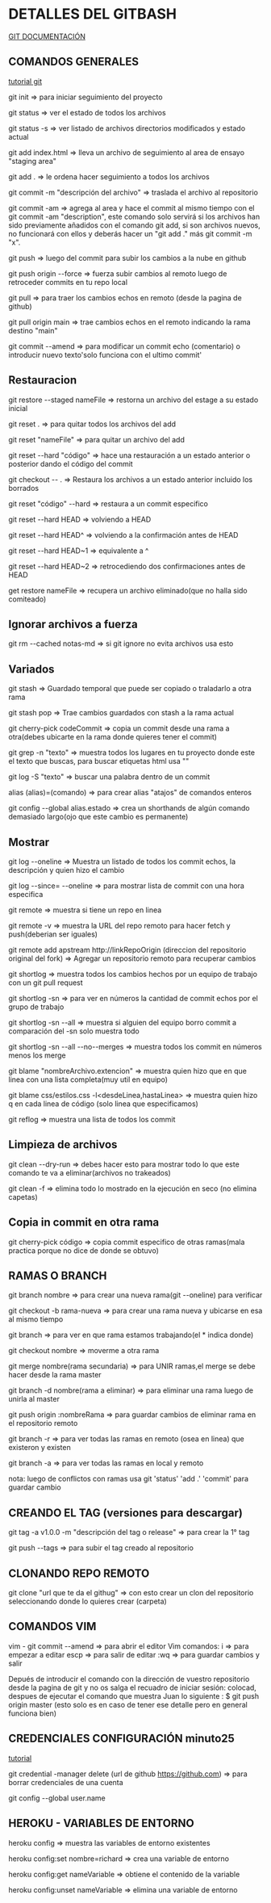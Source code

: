  # DETALLES DEL GITBASH

[GIT DOCUMENTACIÓN](https://git-scm.com/docs/git-push)

## COMANDOS GENERALES

[tutorial git](https://bluuweb.github.io/tutorial-github/guia/fundamentos.html)

git init
=> para iniciar seguimiento del proyecto

git status
=> ver el estado de todos los archivos

git status -s
=> ver listado de archivos directorios modificados y estado actual

git add index.html
=> lleva un archivo de seguimiento al area de ensayo "staging area"

git add .
=> le ordena hacer seguimiento a todos los archivos

git commit -m "descripción del archivo"
=> traslada el archivo al repositorio

git commit -am
=> agrega al area y hace el commit al mismo tiempo
con el git commit -am "description", este comando solo servirá si los archivos han sido previamente añadidos con el comando git add, si son archivos nuevos, no funcionará con ellos y deberás hacer un "git add ." más git commit -m "x".

git push
=> luego del commit para subir los cambios a la nube en github

git push origin --force
=> fuerza subir cambios al remoto luego de retroceder commits en tu repo local

git pull
=> para traer los cambios echos en remoto (desde la pagina de github)

git pull origin main
=> trae cambios echos en el remoto indicando la rama destino "main"

git commit --amend
=> para modificar un commit echo (comentario) o introducir nuevo texto'solo funciona con el ultimo commit'

## Restauracion

git restore --staged nameFile 
=> restorna un archivo del estage a su estado inicial

git reset .
=> para quitar todos los archivos del add

git reset "nameFile"
=> para quitar un archivo del add

git reset --hard "código"
=> hace una restauración a un estado anterior o posterior dando el código del commit

git checkout -- .
=> Restaura los archivos a un estado anterior incluido los borrados

git reset "código" --hard
=> restaura a un commit especifico

git reset --hard HEAD
=> volviendo a HEAD

git reset --hard HEAD^
=> volviendo a la confirmación antes de HEAD

git reset --hard HEAD~1
=> equivalente a ^

git reset --hard HEAD~2
=> retrocediendo dos confirmaciones antes de HEAD

get restore nameFile
=> recupera un archivo eliminado(que no halla sido comiteado)

## Ignorar archivos a fuerza

git rm --cached notas-md
=> si git ignore no evita archivos usa esto

## Variados

git stash
=> Guardado temporal que puede ser copiado o traladarlo a otra rama 

git stash pop
=> Trae cambios guardados con stash a la rama actual

git cherry-pick codeCommit
=> copia un commit desde una rama a otra(debes ubicarte en la rama donde quieres tener el commit)

git grep -n "texto"
=> muestra todos los lugares en tu proyecto donde este el texto que buscas, para buscar etiquetas html usa ""

git log -S "texto"
=> buscar una palabra dentro de un commit

alias (alias)=(comando)
=> para crear alias "atajos" de comandos enteros

git config --global alias.estado <aqui el comando completo>
=> crea un shorthands de algún comando demasiado largo(ojo que este cambio es permanente)

## Mostrar

git log --oneline
=> Muestra un listado de todos los commit echos, la descripción y quien hizo el cambio

git log --since=<hora> --oneline
=> para mostrar lista de commit con una hora especifica

git remote
=> muestra si tiene un repo en linea

git remote -v
=> muestra la URL del repo remoto para hacer fetch y push(deberian ser iguales)

git remote add apstream http://linkRepoOrigin (direccion del repositorio original del fork)
=> Agregar un repositorio remoto para recuperar cambios

git shortlog
=> muestra todos los cambios hechos por un equipo de trabajo con un git pull request

git shortlog -sn
=> para ver en números la cantidad de commit echos por el grupo de trabajo

git shortlog -sn --all
=> muestra si alguien del equipo borro commit a comparación del -sn solo muestra todo

git shortlog -sn --all --no--merges
=> muestra todos los commit en números menos los merge

git blame "nombreArchivo.extencion"
=> muestra quien hizo que en que linea con una lista completa(muy util en equipo)

git blame css/estilos.css -l<desdeLinea,hastaLinea>
=> muestra quien hizo q en cada linea de código (solo linea que especificamos)

git reflog
=> muestra una lista de todos los commit

## Limpieza de archivos

git clean --dry-run
=> debes hacer esto para mostrar todo lo que este comando te va a eliminar(archivos no trakeados)

git clean -f
=> elimina todo lo mostrado en la ejecución en seco (no elimina capetas)

## Copia in commit en otra rama

git cherry-pick código
=> copia commit especifico de otras ramas(mala practica porque no dice de donde se obtuvo)

## RAMAS O BRANCH

git branch nombre
=> para crear una nueva rama(git --oneline) para verificar

git checkout -b rama-nueva
=> para crear una rama nueva y ubicarse en esa al mismo tiempo

git branch
=> para ver en que rama estamos trabajando(el \* indica donde)

git checkout nombre
=> moverme a otra rama

git merge nombre(rama secundaria)
=> para UNIR ramas,el merge se debe hacer desde la rama master

git branch -d nombre(rama a eliminar)
=> para eliminar una rama luego de unirla al master

git push origin :nombreRama
=> para guardar cambios de eliminar rama en el repositorio remoto

git branch -r
=> para ver todas las ramas en remoto (osea en linea) que existeron y existen

git branch -a
=> para ver todas las ramas en local y remoto

nota: luego de conflictos con ramas usa git 'status' 'add .' 'commit' para guardar cambio

## CREANDO EL TAG (versiones para descargar)

git tag -a v1.0.0 -m "descripción del tag o release"
=> para crear la 1° tag

git push --tags
=> para subir el tag creado al repositorio

## CLONANDO REPO REMOTO

git clone "url que te da el githug"
=> con esto crear un clon del repositorio seleccionando donde lo quieres crear (carpeta)

## COMANDOS VIM

vim - git commit --amend
=> para abrir el editor Vim
comandos:
i => para empezar a editar
escp => para salir de editar
:wq => para guardar cambios y salir

Depués de introducir el comando con la dirección de vuestro repositorio desde la pagina de git y no os salga el recuadro de iniciar sesión:
colocad, despues de ejecutar el comando que muestra Juan lo siguiente : \$ git push origin master
(esto solo es en caso de tener ese detalle pero en general funciona bien)

## CREDENCIALES CONFIGURACIÓN minuto25

[tutorial](https://www.youtube.com/watch?v=sH9g77J92ns&ab_channel=CodeWar)

git credential -manager delete (url de github https://github.com)
=> para borrar credenciales de una cuenta

git config --global user.name

## HEROKU - VARIABLES DE ENTORNO

heroku config
=> muestra las variables de entorno existentes

heroku config:set nombre=richard
=> crea una variable de entorno

heroku config:get nameVariable
=> obtiene el contenido de la variable

heroku config:unset nameVariable
=> elimina una variable de entorno
